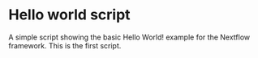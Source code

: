 Hello world script
====================

A simple script showing the basic Hello World! example for the Nextflow framework.
This is the first script.
